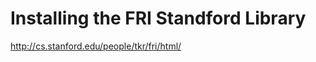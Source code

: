 Installing the FRI Standford Library
====================================

http://cs.stanford.edu/people/tkr/fri/html/